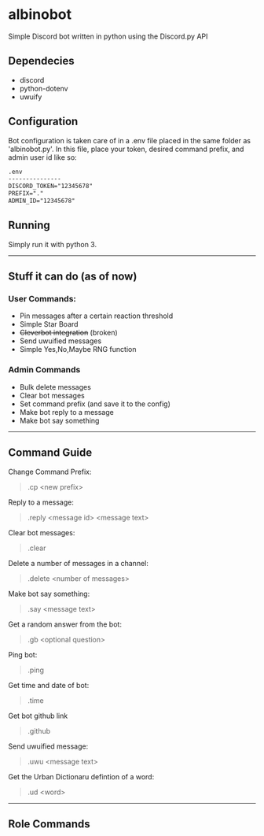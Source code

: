 # albinobot

Simple Discord bot written in python using the Discord.py API

## Dependecies

- discord
- python-dotenv
- uwuify

## Configuration

Bot configuration is taken care of in a .env file placed in the same folder as 'albinobot.py'. In this file, place your token, desired command prefix, and admin user id like so:

```txt
.env
---------------
DISCORD_TOKEN="12345678"
PREFIX="."
ADMIN_ID="12345678"
```
## Running
Simply run it with python 3.

---

## Stuff it can do (as of now)

### User Commands:

- Pin messages after a certain reaction threshold
- Simple Star Board
- ~~Cleverbot integration~~ (broken)
- Send uwuified messages
- Simple Yes,No,Maybe RNG function

### Admin Commands

- Bulk delete messages
- Clear bot messages
- Set command prefix (and save it to the config)
- Make bot reply to a message
- Make bot say something

---

## Command Guide
Change Command Prefix:
> .cp \<new prefix>

Reply to a message:
> .reply \<message id> \<message text>

Clear bot messages:
> .clear

Delete a number of messages in a channel:
> .delete \<number of messages>

Make bot say something:
> .say \<message text>

Get a random answer from the bot:
> .gb \<optional question>

Ping bot:
> .ping

Get time and date of bot:
> .time

Get bot github link
> .github

Send uwuified message:
> .uwu \<message text>

Get the Urban Dictionaru defintion of a word:
> .ud \<word>

---

## Role Commands
